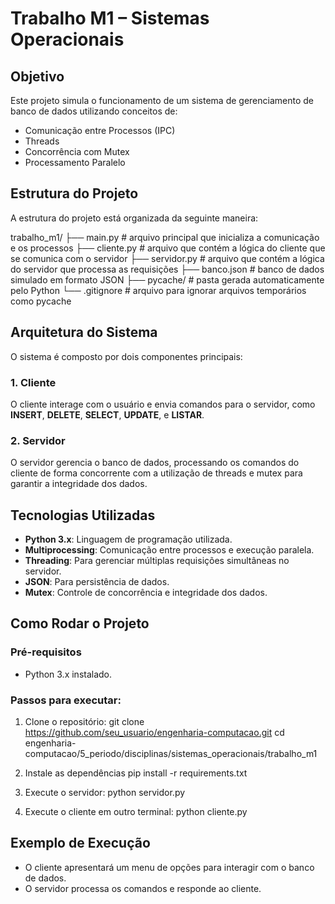 # **Trabalho M1 – Sistemas Operacionais**

## **Objetivo**
Este projeto simula o funcionamento de um sistema de gerenciamento de banco de dados utilizando conceitos de:

- Comunicação entre Processos (IPC)
- Threads
- Concorrência com Mutex
- Processamento Paralelo

## **Estrutura do Projeto**
A estrutura do projeto está organizada da seguinte maneira:

trabalho_m1/ 
├── main.py # arquivo principal que inicializa a comunicação e os processos 
├── cliente.py # arquivo que contém a lógica do cliente que se comunica com o servidor
├── servidor.py # arquivo que contém a lógica do servidor que processa as requisições 
├── banco.json # banco de dados simulado em formato JSON 
├── pycache/ # pasta gerada automaticamente pelo Python
└── .gitignore # arquivo para ignorar arquivos temporários como pycache

## **Arquitetura do Sistema**
O sistema é composto por dois componentes principais:

### **1. Cliente**
O cliente interage com o usuário e envia comandos para o servidor, como **INSERT**, **DELETE**, **SELECT**, **UPDATE**, e **LISTAR**.
### **2. Servidor**
O servidor gerencia o banco de dados, processando os comandos do cliente de forma concorrente com a utilização de threads e mutex para garantir a integridade dos dados.

## **Tecnologias Utilizadas**
- **Python 3.x**: Linguagem de programação utilizada.
- **Multiprocessing**: Comunicação entre processos e execução paralela.
- **Threading**: Para gerenciar múltiplas requisições simultâneas no servidor.
- **JSON**: Para persistência de dados.
- **Mutex**: Controle de concorrência e integridade dos dados.

## **Como Rodar o Projeto**

### **Pré-requisitos**
- Python 3.x instalado.

### **Passos para executar:**
1. Clone o repositório:
git clone https://github.com/seu_usuario/engenharia-computacao.git
cd engenharia-computacao/5_periodo/disciplinas/sistemas_operacionais/trabalho_m1

2. Instale as dependências
pip install -r requirements.txt

3. Execute o servidor:
python servidor.py

4. Execute o cliente em outro terminal:
python cliente.py

## Exemplo de Execução
- O cliente apresentará um menu de opções para interagir com o banco de dados.
- O servidor processa os comandos e responde ao cliente.
